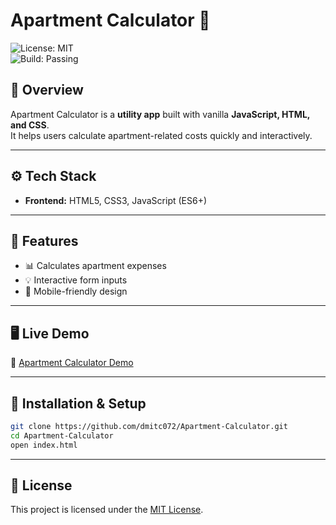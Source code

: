 # Apartment Calculator 📐
![License: MIT](https://img.shields.io/badge/License-MIT-green.svg)  
![Build: Passing](https://img.shields.io/badge/Build-Passing-brightgreen.svg)  

## 📌 Overview

Apartment Calculator is a **utility app** built with vanilla **JavaScript, HTML, and CSS**.  
It helps users calculate apartment-related costs quickly and interactively.

---

## ⚙️ Tech Stack

- **Frontend:** HTML5, CSS3, JavaScript (ES6+)

---

## 🚀 Features

- 📊 Calculates apartment expenses
- 💡 Interactive form inputs
- 📱 Mobile-friendly design

---

## 🖥️ Live Demo

🔗 [Apartment Calculator Demo](https://dmitc072.github.io/Apartment-Calculator/)

---

## 📂 Installation & Setup

```bash
git clone https://github.com/dmitc072/Apartment-Calculator.git
cd Apartment-Calculator
open index.html
```
---

## 📄 License
This project is licensed under the [MIT License](https://github.com/dmitc072/Apartment-Calculator/blob/main/LICENSE).

